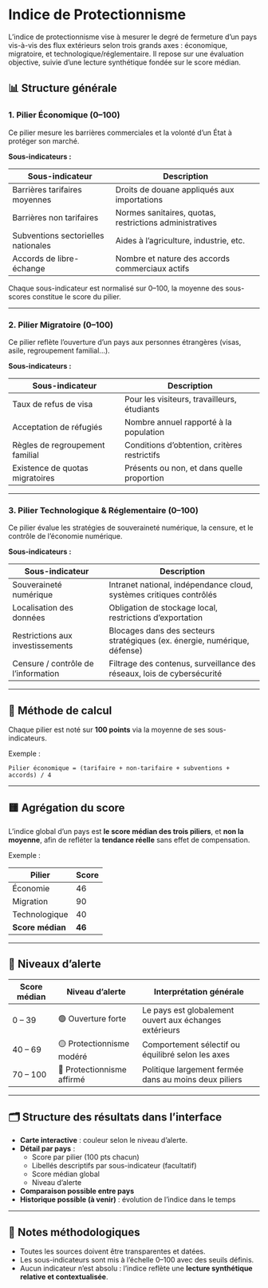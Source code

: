 
# Indice de Protectionnisme

L’indice de protectionnisme vise à mesurer le degré de fermeture d’un pays vis-à-vis des flux extérieurs selon trois grands axes : économique, migratoire, et technologique/réglementaire. Il repose sur une évaluation objective, suivie d’une lecture synthétique fondée sur le score médian.

## 📊 Structure générale

### 1. Pilier Économique (0–100)

Ce pilier mesure les barrières commerciales et la volonté d’un État à protéger son marché.

**Sous-indicateurs :**

| Sous-indicateur                     | Description                                             |
| ----------------------------------- | ------------------------------------------------------- |
| Barrières tarifaires moyennes       | Droits de douane appliqués aux importations             |
| Barrières non tarifaires            | Normes sanitaires, quotas, restrictions administratives |
| Subventions sectorielles nationales | Aides à l’agriculture, industrie, etc.                  |
| Accords de libre-échange            | Nombre et nature des accords commerciaux actifs         |

Chaque sous-indicateur est normalisé sur 0–100, la moyenne des sous-scores constitue le score du pilier.

---

### 2. Pilier Migratoire (0–100)

Ce pilier reflète l’ouverture d’un pays aux personnes étrangères (visas, asile, regroupement familial...).

**Sous-indicateurs :**

| Sous-indicateur                  | Description                                                      |
|----------------------------------|------------------------------------------------------------------|
| Taux de refus de visa            | Pour les visiteurs, travailleurs, étudiants                      |
| Acceptation de réfugiés          | Nombre annuel rapporté à la population                           |
| Règles de regroupement familial  | Conditions d’obtention, critères restrictifs                     |
| Existence de quotas migratoires  | Présents ou non, et dans quelle proportion                       |

---

### 3. Pilier Technologique & Réglementaire (0–100)

Ce pilier évalue les stratégies de souveraineté numérique, la censure, et le contrôle de l’économie numérique.

**Sous-indicateurs :**

| Sous-indicateur                       | Description                                                                 |
|--------------------------------------|-----------------------------------------------------------------------------|
| Souveraineté numérique               | Intranet national, indépendance cloud, systèmes critiques contrôlés        |
| Localisation des données             | Obligation de stockage local, restrictions d’exportation                   |
| Restrictions aux investissements     | Blocages dans des secteurs stratégiques (ex. énergie, numérique, défense) |
| Censure / contrôle de l’information  | Filtrage des contenus, surveillance des réseaux, lois de cybersécurité     |

---

## 🧮 Méthode de calcul

Chaque pilier est noté sur **100 points** via la moyenne de ses sous-indicateurs.

Exemple :
```
Pilier économique = (tarifaire + non-tarifaire + subventions + accords) / 4
```

---

## 🟨 Agrégation du score

L’indice global d’un pays est **le score médian des trois piliers**, et **non la moyenne**, afin de refléter la **tendance réelle** sans effet de compensation.

Exemple :

| Pilier        | Score |
|---------------|--------|
| Économie      | 46     |
| Migration     | 90     |
| Technologique | 40     |
| **Score médian** | **46** |

---

## 🚦 Niveaux d’alerte

| Score médian | Niveau d’alerte       | Interprétation générale                              |
|--------------|------------------------|------------------------------------------------------|
| 0 – 39       | 🟢 Ouverture forte      | Le pays est globalement ouvert aux échanges extérieurs |
| 40 – 69      | 🟡 Protectionnisme modéré | Comportement sélectif ou équilibré selon les axes     |
| 70 – 100     | 🔴 Protectionnisme affirmé | Politique largement fermée dans au moins deux piliers |

---

## 🗂 Structure des résultats dans l’interface

- **Carte interactive** : couleur selon le niveau d’alerte.
- **Détail par pays** :
  - Score par pilier (100 pts chacun)
  - Libellés descriptifs par sous-indicateur (facultatif)
  - Score médian global
  - Niveau d’alerte
- **Comparaison possible entre pays**
- **Historique possible (à venir)** : évolution de l’indice dans le temps

---

## 📌 Notes méthodologiques

- Toutes les sources doivent être transparentes et datées.
- Les sous-indicateurs sont mis à l’échelle 0–100 avec des seuils définis.
- Aucun indicateur n’est absolu : l’indice reflète une **lecture synthétique relative et contextualisée**.
